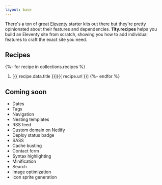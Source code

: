 ```yaml
---
layout: base
---
```


There's a ton of great <a href="https://11ty.dev/">Eleventy</a> starter kits out there but they're pretty opinionated about their features and dependencies. <strong>11ty.recipes</strong> helps you build an Eleventy site from scratch, showing you how to add individual features to craft the exact site you need.

## Recipes

{%- for recipe in collections.recipes %}
  1. [{{ recipe.data.title }}]({{ recipe.url }})
{%- endfor %}

## Coming soon

* Dates
* Tags
* Navigation
* Nesting templates
* RSS feed
* Custom domain on Netlify
* Deploy status badge
* SASS
* Cache busting
* Contact form
* Syntax highlighting
* Minification
* Search
* Image optimization
* Icon sprite generation